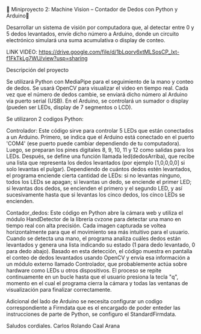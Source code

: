 🧠 Miniproyecto 2: Machine Vision – Contador de Dedos con Python y Arduino🎯

Desarrollar un sistema de visión por computadora que, al detectar entre 0 y 5 dedos levantados, envíe dicho número a Arduino, donde un circuito electrónico simulará una suma acumulativa o display de conteo.

LINK VIDEO: https://drive.google.com/file/d/1bLqorv6xtMLSosCP_lxt-f1FkTkLg7WU/view?usp=sharing

Descripción del proyecto

Se utilizará Python con MediaPipe para el seguimiento de la mano y conteo de dedos.
Se usará OpenCV para visualizar el video en tiempo real.
Cada vez que el número de dedos cambie, se enviará dicho número al Arduino vía puerto serial (USB).
En el Arduino, se controlará un sumador o display (pueden ser LEDs, display de 7 segmentos o LCD).

Se utilizaron 2 codigos Python:

Controlador:
Este código sirve para controlar 5 LEDs que están conectados a un Arduino. Primero, se indica que el Arduino está conectado en el puerto 'COM4' (ese puerto puede cambiar dependiendo de tu computadora). Luego, se preparan los pines digitales 8, 9, 10, 11 y 12 como salidas para los LEDs. Después, se define una función llamada led(dedosArriba), que recibe una lista que representa los dedos levantados (por ejemplo [1,0,0,0,0] si solo levantas el pulgar). Dependiendo de cuántos dedos estén levantados, el programa enciende cierta cantidad de LEDs: si no levantas ninguno, todos los LEDs se apagan; si levantas un dedo, se enciende el primer LED; si levantas dos dedos, se encienden el primero y el segundo LED, y así sucesivamente hasta que si levantas los cinco dedos, los cinco LEDs se encienden. 

Contador_dedos:
Este código en Python abre la cámara web y utiliza el módulo HandDetector de la librería cvzone para detectar una mano en tiempo real con alta precisión. Cada imagen capturada se voltea horizontalmente para que el movimiento sea más intuitivo para el usuario. Cuando se detecta una mano, el programa analiza cuáles dedos están levantados y genera una lista indicando su estado (1 para dedo levantado, 0 para dedo abajo). Basado en esta detección, el código muestra en pantalla el conteo de dedos levantados usando OpenCV y envía esa información a un módulo externo llamado Controlador, que probablemente actúa sobre hardware como LEDs u otros dispositivos. El proceso se repite continuamente en un bucle hasta que el usuario presiona la tecla "q", momento en el cual el programa cierra la cámara y todas las ventanas de visualización para finalizar correctamente.

Adicional del lado de Arduino se necesita configurar un codigo correspondiente a Firmdata que es el encargado de poder enteder las instrucciones de parte de Python, se configuro el StandardFirmdata.

Saludos cordiales.
Carlos Rolando Caal Arana



